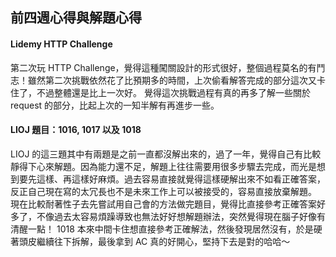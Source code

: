 ## 前四週心得與解題心得

#### Lidemy HTTP Challenge
第二次玩 HTTP Challenge，覺得這種闖關設計的形式很好，整個過程莫名的有鬥志！雖然第二次挑戰依然花了比預期多的時間，上次偷看解答完成的部分這次又卡住了，不過整體還是比上一次好。
覺得這次挑戰過程有真的再多了解一些關於 request 的部分，比起上次的一知半解有再進步一些。

#### LIOJ 題目：1016, 1017 以及 1018
LIOJ 的這三題其中有兩題是之前一直都沒解出來的，過了一年，覺得自己有比較靜得下心來解題。因為能力還不足，解題上往往需要用很多步驟去完成，而光是想到要先這樣、再這樣好麻煩。過去容易直接就覺得這樣硬解出來不如看正確答案，反正自己現在寫的太冗長也不是未來工作上可以被接受的，容易直接放棄解題。
現在比較耐著性子去先嘗試用自己會的方法做完題目，覺得比直接參考正確答案好多了，不像過去太容易煩躁導致也無法好好想解題辦法，突然覺得現在腦子好像有清醒一點！
1018 本來中間卡住想直接參考正確解法，然後發現居然沒有，於是硬著頭皮繼續往下拆解，最後拿到 AC 真的好開心，堅持下去是對的哈哈～